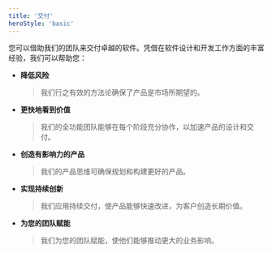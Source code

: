 ```yaml
---
title: '交付'
heroStyle: 'basic'
---
```


<!--
https://www.thoughtworks.com/en-au/about-us
-->

您可以借助我们的团队来交付卓越的软件。凭借在软件设计和开发工作方面的丰富经验，我们可以帮助您：

- **降低风险**
    > 我们行之有效的方法论确保了产品是市场所期望的。

- **更快地看到价值**
    > 我们的全功能团队能够在每个阶段充分协作，以加速产品的设计和交付。

- **创造有影响力的产品**
    > 我们的产品思维可确保规划和构建更好的产品。

- **实现持续创新**
    > 我们应用持续交付，使产品能够快速改进，为客户创造长期价值。

- **为您的团队赋能**
    > 我们为您的团队赋能，使他们能够推动更大的业务影响。
